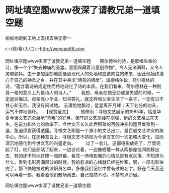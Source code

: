 # 网址填空题www夜深了请教兄弟一道填空题
偷偷地跑到工地上去找去唤无奈一

👉/观/看/入/口👉http://wencao66.com

网址填空题www夜深了请教兄弟一道填空题　　荷尔德林的诗，是歌唱生命的诗，像一个个“失去神庙的圣龛，里面保藏着诗意创作物”，令人无法阐释，又令人灵魂颤抖。由于更加深刻地感悟到现代人的处境和应该向往的未来，因此他始终潜心于自己的神灵之乡，并在其中寻求“诗意的栖居”。海德格尔说，荷尔德林的诗，“蕴含着诗的规定性而特地诗化了诗的本质。在我们看来。荷尔德林在一种别具一格的意义上乃是诗人的诗人。”
　　我想，母亲在她无助或是失望的时候，一定是后悔过。母亲高小毕业，知书答礼，就这样和父亲生活了一辈子，一定有过不甘心和无奈。我没有问过她。
云凄怆地飘过，星星离开月球；天下划分的功夫，运气不停地循环。...【观赏全文】
　　熊修雨：寻根文艺展示的1985年，恰是华夏今世文艺完全展示“背叛”的岁月。保守的文艺高楼在崩塌，新的文艺格式在天生。在前力和外力的效率下，今世文艺长久此后积聚的百般冲突和题目集聚到一道，急迫须要获得透露。寻根文艺即是一个渺小的文艺出口，是百般文艺冲突的聚中心。所以，在那种意旨上，寻根文艺不妨视为今世文艺的一次策略大变化，进而深沉地感化到今世文艺的兴盛走向。
　　过了一会儿，这部电影放完了，厅里亮起了灯，他们全部站了起来，一边议论着，一边像螃蟹一样从两排座位间侧移出去，有的还不时地在瞟一眼屏幕。看完一场电影我的心情总是有点失落，不知道为什么，看到电影高潮部分的时候，我的悲凉的心绪就已经在堆积，啊，一部电影快完了，那飞快地拉过的演职员名单，多像我们记忆中曾有过的名字。好在今天我还可以再看一部，我看着他们散场离去，自己岿然不动，不禁有点骄傲。

网址填空题www夜深了请教兄弟一道填空题
